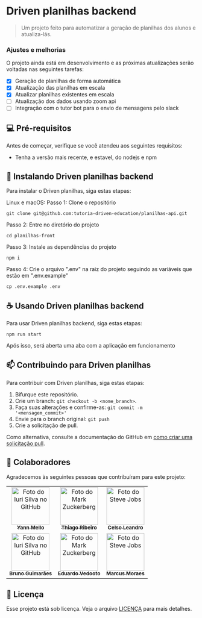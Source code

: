 # Driven planilhas backend

> Um projeto feito para automatizar a geração de planilhas dos alunos e atualiza-lás.

### Ajustes e melhorias

O projeto ainda está em desenvolvimento e as próximas atualizações serão voltadas nas seguintes tarefas:

- [x] Geração de planilhas de forma automática
- [x] Atualização das planilhas em escala
- [x] Atualizar planilhas existentes em escala
- [ ] Atualização dos dados usando zoom api
- [ ] Integração com o tutor bot para o envio de mensagens pelo slack

## 💻 Pré-requisitos

Antes de começar, verifique se você atendeu aos seguintes requisitos:

* Tenha a versão mais recente, e estavel, do nodejs e npm
## 🚀 Instalando Driven planilhas backend

Para instalar o Driven planilhas, siga estas etapas:

Linux e macOS:
Passo 1: Clone o repositório
```
git clone git@github.com:tutoria-driven-education/planilhas-api.git
```
Passo 2: Entre no diretório do projeto
```
cd planilhas-front
```
Passo 3: Instale as dependências do projeto
```
npm i
```
Passo 4: Crie o arquivo ".env" na raiz do projeto seguindo as variáveis que estão em ".env.example"
```
cp .env.example .env
```


## ☕ Usando Driven planilhas backend

Para usar Driven planilhas backend, siga estas etapas:

```
npm run start
```

Após isso, será aberta uma aba com a aplicação em funcionamento

## 📫 Contribuindo para Driven planilhas

Para contribuir com Driven planilhas, siga estas etapas:

1. Bifurque este repositório.
2. Crie um branch: `git checkout -b <nome_branch>`.
3. Faça suas alterações e confirme-as: `git commit -m '<mensagem_commit>'`
4. Envie para o branch original: `git push`
5. Crie a solicitação de pull.

Como alternativa, consulte a documentação do GitHub em [como criar uma solicitação pull](https://help.github.com/en/github/collaborating-with-issues-and-pull-requests/creating-a-pull-request).

## 🤝 Colaboradores

Agradecemos às seguintes pessoas que contribuíram para este projeto:

<table>
  <tr>
    <td align="center">
      <a href="https://github.com/Liaess">
        <img src="https://avatars.githubusercontent.com/u/81389063?v=4" width="100px;" alt="Foto do Iuri Silva no GitHub"/><br>
        <sub>
          <b>Yann Mello</b>
        </sub>
      </a>
    </td>
    <td align="center">
      <a href="https://github.com/thiagoribb">
        <img src="https://avatars.githubusercontent.com/u/70963248?v=4" width="100px;" alt="Foto do Mark Zuckerberg"/><br>
        <sub>
          <b>Thiago Ribeiro</b>
        </sub>
      </a>
    </td>
    <td align="center">
      <a href="https://github.com/celsolnv">
        <img src="https://avatars.githubusercontent.com/u/56977607?v=4" width="100px;" alt="Foto do Steve Jobs"/><br>
        <sub>
          <b>Celso Leandro</b>
        </sub>
      </a>
    </td>
  </tr>
  <tr>
    <td align="center">
      <a href="https://github.com/brunomguimaraes">
        <img src="https://avatars.githubusercontent.com/u/39094505?v=4" width="100px;" alt="Foto do Iuri Silva no GitHub"/><br>
        <sub>
          <b>Bruno Guimarães</b>
        </sub>
      </a>
    </td>
    <td align="center">
      <a href="https://github.com/EduardoVedooto">
        <img src="https://avatars.githubusercontent.com/u/48696911?v=4" width="100px;" alt="Foto do Mark Zuckerberg"/><br>
        <sub>
          <b>Eduardo Vedooto</b>
        </sub>
      </a>
    </td>
    <td align="center">
      <a href="https://github.com/mrcs22">
        <img src="https://avatars.githubusercontent.com/u/75001586?v=4" width="100px;" alt="Foto do Steve Jobs"/><br>
        <sub>
          <b>Marcus Moraes</b>
        </sub>
      </a>
    </td>
  </tr>
</table>


## 📝 Licença

Esse projeto está sob licença. Veja o arquivo [LICENÇA](LICENSE.md) para mais detalhes.

